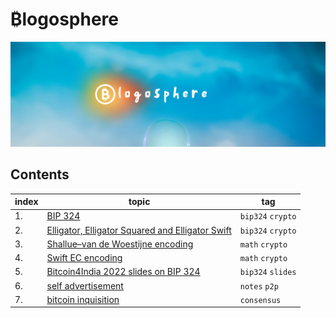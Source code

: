 # &#8383;logosphere
![header](./images/header.png)

## Contents

| index | topic                                                              | tag |
| -- |--------------------------------------------------------------------| ----------- |
| 1. | [BIP 324](./bip324.md)                                             | `bip324` `crypto` |
| 2. | [Elligator, Elligator Squared and Elligator Swift](./elligator.md) | `bip324` `crypto` |
| 3. | [Shallue–van de Woestijne encoding](./shallue-van-de-woestijne.md) | `math` `crypto` |
| 4. | [Swift EC encoding](./swiftEC.md)                                  | `math` `crypto` |
| 5. | [Bitcoin4India 2022 slides on BIP 324](./slides_BIP324.pdf)        | `bip324` `slides` |
| 6. | [self advertisement](./self-advertisement.md)                      | `notes` `p2p` |
| 7. | [bitcoin inquisition](./bitcoin-inquisition.md)                    | `consensus`|                                                              


